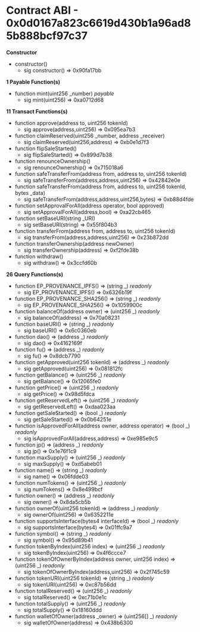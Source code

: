 # Contract ABI - 0x0d0167a823c6619d430b1a96ad85b888bcf97c37


**Constructor**

- constructor()
  - sig constructor()  =>  0x90fa17bb

**1 Payable Function(s)**

- function mint(uint256 _number) _payable_
  - sig mint(uint256)  =>  0xa0712d68

**11 Transact Functions(s)**

- function approve(address to, uint256 tokenId)
  - sig approve(address,uint256)  =>  0x095ea7b3
- function claimReserved(uint256 _number, address _receiver)
  - sig claimReserved(uint256,address)  =>  0xb0e1d7f3
- function flipSaleStarted()
  - sig flipSaleStarted()  =>  0x899d7b38
- function renounceOwnership()
  - sig renounceOwnership()  =>  0x715018a6
- function safeTransferFrom(address from, address to, uint256 tokenId)
  - sig safeTransferFrom(address,address,uint256)  =>  0x42842e0e
- function safeTransferFrom(address from, address to, uint256 tokenId, bytes _data)
  - sig safeTransferFrom(address,address,uint256,bytes)  =>  0xb88d4fde
- function setApprovalForAll(address operator, bool approved)
  - sig setApprovalForAll(address,bool)  =>  0xa22cb465
- function setBaseURI(string _URI)
  - sig setBaseURI(string)  =>  0x55f804b3
- function transferFrom(address from, address to, uint256 tokenId)
  - sig transferFrom(address,address,uint256)  =>  0x23b872dd
- function transferOwnership(address newOwner)
  - sig transferOwnership(address)  =>  0xf2fde38b
- function withdraw()
  - sig withdraw()  =>  0x3ccfd60b

**26 Query Functions(s)**

- function EP_PROVENANCE_IPFS() ⇒ (string _) _readonly_
  - sig EP_PROVENANCE_IPFS()  =>  0x6326b19f
- function EP_PROVENANCE_SHA256() ⇒ (string _) _readonly_
  - sig EP_PROVENANCE_SHA256()  =>  0x1059900c
- function balanceOf(address owner) ⇒ (uint256 _) _readonly_
  - sig balanceOf(address)  =>  0x70a08231
- function baseURI() ⇒ (string _) _readonly_
  - sig baseURI()  =>  0x6c0360eb
- function dao() ⇒ (address _) _readonly_
  - sig dao()  =>  0x4162169f
- function fu() ⇒ (address _) _readonly_
  - sig fu()  =>  0x8dcb7790
- function getApproved(uint256 tokenId) ⇒ (address _) _readonly_
  - sig getApproved(uint256)  =>  0x081812fc
- function getBalance() ⇒ (uint256 _) _readonly_
  - sig getBalance()  =>  0x12065fe0
- function getPrice() ⇒ (uint256 _) _readonly_
  - sig getPrice()  =>  0x98d5fdca
- function getReservedLeft() ⇒ (uint256 _) _readonly_
  - sig getReservedLeft()  =>  0xdaa023aa
- function getSaleStarted() ⇒ (bool _) _readonly_
  - sig getSaleStarted()  =>  0x0b64251e
- function isApprovedForAll(address owner, address operator) ⇒ (bool _) _readonly_
  - sig isApprovedForAll(address,address)  =>  0xe985e9c5
- function jp() ⇒ (address _) _readonly_
  - sig jp()  =>  0x1e76f1c9
- function maxSupply() ⇒ (uint256 _) _readonly_
  - sig maxSupply()  =>  0xd5abeb01
- function name() ⇒ (string _) _readonly_
  - sig name()  =>  0x06fdde03
- function numTokens() ⇒ (uint256 _) _readonly_
  - sig numTokens()  =>  0x8e499bcf
- function owner() ⇒ (address _) _readonly_
  - sig owner()  =>  0x8da5cb5b
- function ownerOf(uint256 tokenId) ⇒ (address _) _readonly_
  - sig ownerOf(uint256)  =>  0x6352211e
- function supportsInterface(bytes4 interfaceId) ⇒ (bool _) _readonly_
  - sig supportsInterface(bytes4)  =>  0x01ffc9a7
- function symbol() ⇒ (string _) _readonly_
  - sig symbol()  =>  0x95d89b41
- function tokenByIndex(uint256 index) ⇒ (uint256 _) _readonly_
  - sig tokenByIndex(uint256)  =>  0x4f6ccce7
- function tokenOfOwnerByIndex(address owner, uint256 index) ⇒ (uint256 _) _readonly_
  - sig tokenOfOwnerByIndex(address,uint256)  =>  0x2f745c59
- function tokenURI(uint256 tokenId) ⇒ (string _) _readonly_
  - sig tokenURI(uint256)  =>  0xc87b56dd
- function totalReserved() ⇒ (uint256 _) _readonly_
  - sig totalReserved()  =>  0xc71b0e1c
- function totalSupply() ⇒ (uint256 _) _readonly_
  - sig totalSupply()  =>  0x18160ddd
- function walletOfOwner(address _owner) ⇒ (uint256[] _) _readonly_
  - sig walletOfOwner(address)  =>  0x438b6300
